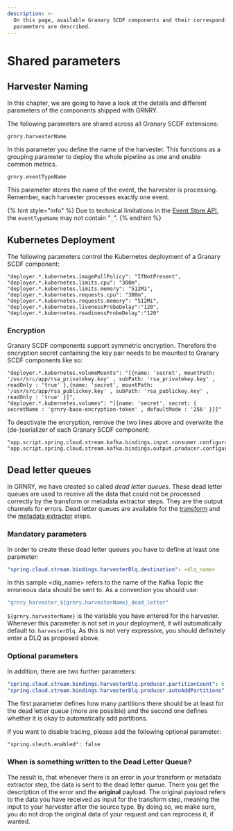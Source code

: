 ```yaml
---
description: >-
  On this page, available Granary SCDF components and their corresponding
  parameters are described.
---
```


# Shared parameters

## Harvester Naming

In this chapter, we are going to have a look at the details and different parameters of the components shipped with GRNRY.

The following parameters are shared across all Granary SCDF extensions:

```text
grnry.harvesterName
```

In this parameter you define the name of the harvester. This functions as a grouping parameter to deploy the whole pipeline as one and enable common metrics.

```text
grnry.eventTypeName
```

This parameter stores the name of the event, the harvester is processing. Remember, each harvester processes exactly one event.

{% hint style="info" %}
Due to technical limitations in the [Event Store API](../../api-reference/event-store-api.md), the `eventTypeName` may not contain "`_`".
{% endhint %}

## Kubernetes Deployment

The following parameters control the Kubernetes deployment of a Granary SCDF component:

```text
"deployer.*.kubernetes.imagePullPolicy": "IfNotPresent",
"deployer.*.kubernetes.limits.cpu": "300m",
"deployer.*.kubernetes.limits.memory": "512Mi",
"deployer.*.kubernetes.requests.cpu": "300m",
"deployer.*.kubernetes.requests.memory": "512Mi",
"deployer.*.kubernetes.livenessProbeDelay":"120",
"deployer.*.kubernetes.readinessProbeDelay":"120"
```

### Encryption

Granary SCDF components support symmetric encryption. Therefore the encryption secret containing the key pair needs to be mounted to Granary SCDF components like so:

```text
"deployer.*.kubernetes.volumeMounts": "[{name: 'secret', mountPath: '/usr/src/app/rsa_privatekey.key' , subPath: 'rsa_privatekey.key' , readOnly : 'true' },{name: 'secret', mountPath: '/usr/src/app/rsa_publickey.key' , subPath: 'rsa_publickey.key' , readOnly : 'true' }]",
"deployer.*.kubernetes.volumes": "[{name: 'secret', secret: { secretName : 'grnry-base-encryption-token' , defaultMode : '256' }}]"
```

To deactivate the encryption, remove the two lines above and overwrite the \(de-\)serializer of each Granary SCDF component:

```text
"app.script.spring.cloud.stream.kafka.bindings.input.consumer.configuration.value.deserializer":"org.apache.kafka.common.serialization.ByteArrayDeserializer",
"app.script.spring.cloud.stream.kafka.bindings.output.producer.configuration.value.se
```

## Dead letter queues

In GRNRY, we have created so called _dead letter queues_. These dead letter queues are used to receive all the data that could not be processed correctly by the transform or metadata extractor steps. They are the output channels for errors. Dead letter queues are available for the [transform](../../../learning-grnry-1/data-in/scriptable-transform.md) and the [metadata extractor](metadata-extractor.md) steps.

### Mandatory parameters

In order to create these dead letter queues you have to define at least one parameter:

```yaml
"spring.cloud.stream.bindings.harvesterDlq.destination": <dlq_name>
```

In this sample &lt;dlq\_name&gt; refers to the name of the Kafka Topic the erroneous data should be sent to. As a convention you should use: 

```yaml
"grnry_harvester_${grnry.harvesterName}_dead_letter"
```

`${grnry.harvesterName}` is the variable you have entered for the harvester. Whenever this parameter is not set in your deployment, it will automatically default to: `harvesterDlq`. As this is not very expressive, you should definitely enter a DLQ as proposed above.

### Optional parameters

In addition, there are two further parameters:

```yaml
"spring.cloud.stream.bindings.harvesterDlq.producer.partitionCount": 6
"spring.cloud.stream.bindings.harvesterDlq.producer.autoAddPartitions": true
```

The first parameter defines how many partitions there should be at least for the dead letter queue \(more are possible\) and the second one defines whether it is okay to automatically add partitions.

If you want to disable tracing, please add the following optional parameter:

```text
"spring.sleuth.enabled": false
```

### When is something written to the Dead Letter Queue?

The result is, that whenever there is an error in your transform or metadata extractor step, the data is sent to the dead letter queue. There you get the description of the error and the **original** payload. The original payload refers to the data you have received as input for the transform step, meaning the input to your harvester after the source type. By doing so, we make sure, you do not drop the original data of your request and can reprocess it, if wanted.



